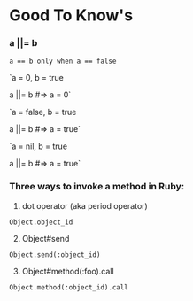 # Good To Know's

### a ||= b
`a == b only when a == false`

`a = 0, b = true

a ||= b #=> a = 0`

`a = false, b = true

a ||= b #=> a = true`

`a = nil, b = true

a ||= b #=> a = true`


### Three ways to invoke a method in Ruby:
1. dot operator (aka period operator)

`Object.object_id`

2. Object#send

`Object.send(:object_id)`

3. Object#method(:foo).call

`Object.method(:object_id).call`

